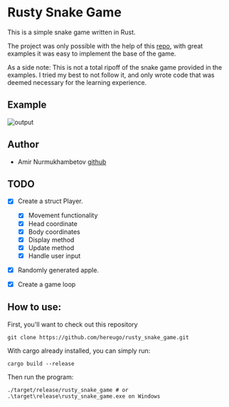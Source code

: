# Rusty Snake Game

This is a simple snake game written in Rust.

The project was only possible with the help of this [repo](https://github.com/redox-os/games), with great examples
it was easy to implement the base of the game. 

As a side note: This is not a total ripoff of the snake game provided in the examples. I tried my best to not follow it, 
and only wrote code that was deemed necessary for the learning experience.

## Example

![output](https://github.com/Hereugo/rusty_snake_game/assets/60090566/f2eecdb1-c267-4202-b20f-e5a74b91c702)

## Author

- Amir Nurmukhambetov [github](https://github.com/Hereugo) 

## TODO

- [x] Create a struct Player. 
  - [x] Movement functionality
  - [x] Head coordinate
  - [x] Body coordinates
  - [x] Display method
  - [x] Update method
  - [x] Handle user input
- [x] Randomly generated apple. 
- [x] Create a game loop


## How to use:

First, you'll want to check out this repository

```shell
git clone https://github.com/hereugo/rusty_snake_game.git
```

With cargo already installed, you can simply run:

```shell
cargo build --release
```

Then run the program:

```shell
./target/release/rusty_snake_game # or .\target\release\rusty_snake_game.exe on Windows
```
